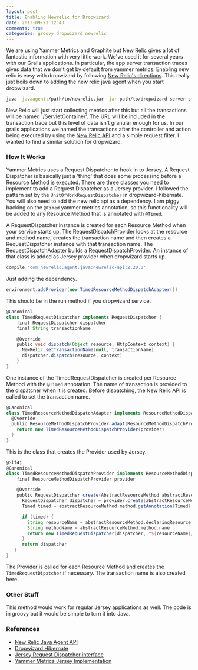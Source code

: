 ```yaml
---
layout: post
title: Enabling Newrelic for Dropwizard
date: 2013-09-23 12:43
comments: true
categories: groovy dropwizard newrelic 
---
```


We are using Yammer Metrics and Graphite but New Relic gives a lot of fantastic information with very little work. We've used it for several years with our Grails applications. In particular, the app server transaction traces gives data that we don't get by default from yammer metrics. Enabling new relic is easy with dropwizard by following [New Relic's directions](http://newrelic.com/java). This really just boils down to adding the new relic java agent when you start dropwizard.

```bash
java -javaagent:/path/to/newrelic.jar -jar path/to/dropwizard server start config.yml
```

New Relic will just start collecting metrics after this but all the transactions will be named '/ServletContainer'. The URL will be included in the transaction trace but this level of data isn't granular enough for us. In our grails applications we named the transactions after the controller and action being executed by using the [New Relic API](https://newrelic.com/docs/java/java-agent-api) and a simple request filter. I wanted to find a similar solution for dropwizard.

### How It Works

Yammer Metrics uses a Request Dispatcher to hook in to Jersey. A Request Dispatcher is basically just a 'thing' that does some processing before a Resource Method is executed. There are three classes you need to implement to add a Request Dispatcher as a Jersey provider. I followed the pattern set by the ```UnitOfWorkRequestDispatcher``` in dropwizard-hibernate. You will also need to add the new relic api as a dependency. I am piggy backing on the ```@Timed``` yammer metrics annotation, so this functionality will be added to any Resource Method that is annotated with ```@Timed```.

A RequestDispatcher instance is created for each Resource Method when your service starts up. The RequestDispatchProvider looks at the resource and method name, creates the transaction name and then creates a RequestDispatcher instance with that transaction name. The RequestDispatchAdapter builds a RequestDispatchProvider. An instance of that class is added as Jersey provider when dropwizard starts up.

```groovy
compile 'com.newrelic.agent.java:newrelic-api:2.20.0'
```
Just adding the dependency.

```groovy
environment.addProvider(new TimedResourceMethodDispatchAdapter())
```
This should be in the run method if you dropwizard service.

```groovy
@Canonical
class TimedRequestDispatcher implements RequestDispatcher {
    final RequestDispatcher dispatcher
    final String transactionName

    @Override
    public void dispatch(Object resource, HttpContext context) {
      NewRelic.setTransactionName(null, transactionName)
      dispatcher.dispatch(resource, context)
    }
}
```
One instance of the TimedRequestDispatcher is created per Resource Method with the ```@Timed``` annotation. The name of transaction is provided to the dispatcher when it is created. Before dispatching, the New Relic API is called to set the transaction name. 

```groovy
@Canonical
class TimedResourceMethodDispatchAdapter implements ResourceMethodDispatchAdapter {
  @Override
  public ResourceMethodDispatchProvider adapt(ResourceMethodDispatchProvider provider) {
    return new TimedResourceMethodDispatchProvider(provider)
  }
}
```
This is the class that creates the Provider used by Jersey.

```groovy
@Slf4j
@Canonical
class TimedResourceMethodDispatchProvider implements ResourceMethodDispatchProvider {
    final ResourceMethodDispatchProvider provider

    @Override
    public RequestDispatcher create(AbstractResourceMethod abstractResourceMethod) {
      RequestDispatcher dispatcher = provider.create(abstractResourceMethod)
      Timed timed = abstractResourceMethod.method.getAnnotation(Timed)

      if (timed) {
        String resourceName = abstractResourceMethod.declaringResource.resourceClass.simpleName
        String methodName = abstractResourceMethod.method.name
        return new TimedRequestDispatcher(dispatcher, "${resourceName}/${methodName}")
      }
      return dispatcher
   }
}
```
The Provider is called for each Resource Method and creates the ```TimedRequestDipatcher``` if necessary. The transaction name is also created here.

### Other Stuff

This method would work for regular Jersey applications as well. The code is in groovy but it would be simple to turn it into Java.

### References

* [New Relic Java Agent API](https://newrelic.com/docs/java/java-agent-api)
* [Dropwizard Hibernate](https://github.com/dropwizard/dropwizard/tree/master/dropwizard-hibernate)
* [Jersey Request Dispatcher interface](https://jersey.java.net/nonav/apidocs/1.5/jersey/com/sun/jersey/spi/dispatch/RequestDispatcher.html)
* [Yammer Metrics Jersey Implementation](https://github.com/codahale/metrics/tree/master/metrics-jersey)

